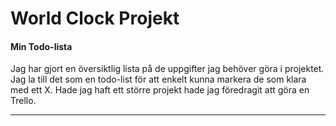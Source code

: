 # World Clock Projekt

#### **Min Todo-lista**

Jag har gjort en översiktlig lista på de uppgifter jag behöver göra i projektet.
Jag la till det som en todo-list för att enkelt kunna markera de som klara med ett X. Hade jag haft ett större projekt hade jag föredragit att göra en Trello.

---
